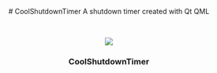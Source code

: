 <p align="center">
# CoolShutdownTimer
A shutdown timer created with Qt QML
</p>

<!-- PROJECT LOGO -->
<br />
<p align="center">
  <a href="https://imgur.com/EUdrz2J"><img src="https://i.imgur.com/EUdrz2J.png" /></a>
  </a>

  <h3 align="center">CoolShutdownTimer</h3>
</p>

